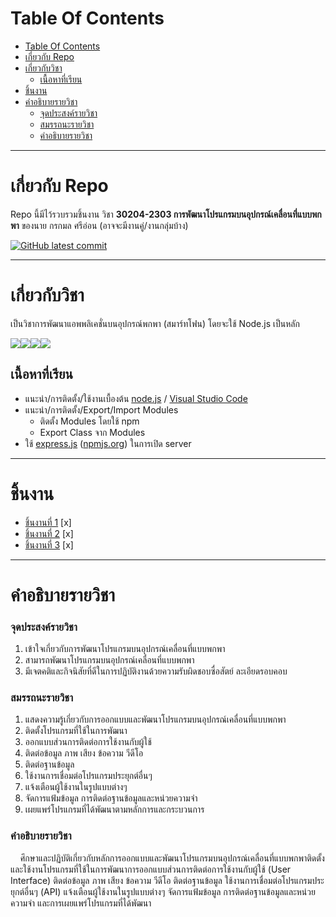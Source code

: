 Table Of Contents
===

* [Table Of Contents](#table-of-contents)
* [เกี่ยวกับ Repo](#เกี่ยวกับ-repo)
* [เกี่ยวกับวิชา](#เกี่ยวกับวิชา)
  * [เนื้อหาที่เรียน](#เนื้อหาที่เรียน)
* [ชิ้นงาน](#ชิ้นงาน)
* [คำอธิบายรายวิชา](#คำอธิบายรายวิชา)
    * [จุดประสงค์รายวิชา](#จุดประสงค์รายวิชา)
    * [สมรรถนะรายวิชา](#สมรรถนะรายวิชา)
    * [คําอธิบายรายวิชา](#คําอธิบายรายวิชา)

---

# เกี่ยวกับ Repo

Repo นี้มีไว้รวบรวมชิ้นงาน วิชา **30204-2303 การพัฒนาโปรแกรมบนอุปกรณ์เคลื่อนที่แบบพกพา** ของนาย กรกมล ศรีอ่อน
(อาจจะมีงานคู่/งานกลุ่มบ้าง)  

[![GitHub latest commit](https://badgen.net/github/last-commit/BigzaaGamer/mobileApp_development-hvc2/main)](https://GitHub.com/BigzaaGamer/konkamonBot-discord/commit/)  

---

# เกี่ยวกับวิชา

เป็นวิชาการพัฒนาแอพพลิเคชั่นบนอุปกรณ์พกพา (สมาร์ทโฟน) โดยจะใช้ 
Node.js เป็นหลัก  

![](https://img.shields.io/badge/JavaScript-323330?style=for-the-badge&logo=javascript&logoColor=F7DF1E)![](https://img.shields.io/badge/Node.js-339933?style=for-the-badge&logo=nodedotjs&logoColor=white)![](https://img.shields.io/badge/Visual_Studio_Code-0078D4?style=for-the-badge&logo=visual%20studio%20code&logoColor=white)![](https://img.shields.io/badge/Express.js-000000?style=for-the-badge&logo=express&logoColor=white)

## เนื้อหาที่เรียน

* แนะนำ/การติดตั้ง/ใช้งานเบื้องต้น [node.js](https://nodejs.org/) / [Visual Studio Code](https://code.visualstudio.com/)
* แนะนำ/การติดตั้ง/Export/Import Modules
    * ติดตั้ง Modules โดยใช้ npm
    * Export Class จาก Modules
* ใช้ [express.js](https://expressjs.com/) ([npmjs.org](https://www.npmjs.com/package/express)) ในการเปิด server

---

# ชิ้นงาน

* [ชิ้นงานที่ 1](/workshop1) [x]
* [ชิ้นงานที่ 2](/workshop2) [x]
* [ชิ้นงานที่ 3](/workshop3) [x]

---

# คำอธิบายรายวิชา

### จุดประสงค์รายวิชา

1. เข้าใจเกี่ยวกับการพัฒนาโปรแกรมบนอุปกรณ์เคลื่อนที่แบบพกพา
2. สามารถพัฒนาโปรแกรมบนอุปกรณ์เคลื่อนที่แบบพกพา
3. มีเจตคติและกิจนิสัยที่ดีในการปฏิบัติงานด้วยความรับผิดชอบซื่อสัตย์ ละเอียดรอบคอบ

### สมรรถนะรายวิชา

1. แสดงความรู้เกี่ยวกับการออกแบบและพัฒนาโปรแกรมบนอุปกรณ์เคลื่อนที่แบบพกพา
2. ติดตั้งโปรแกรมที่ใช้ในการพัฒนา
3. ออกแบบส่วนการติดต่อการใช้งานกับผู้ใช้
4. ติดต่อข้อมูล ภาพ เสียง ข้อความ วีดีโอ
5. ติดต่อฐานข้อมูล
6. ใช้งานการเชื่อมต่อโปรแกรมประยุกต์อื่นๆ
7. แจ้งเตือนผู้ใช้งานในรูปแบบต่างๆ
8. จัดการแฟ้มข้อมูล การติดต่อฐานข้อมูลและหน่วยความจำ
9. เผยแพร่โปรแกรมที่ได้พัฒนาตามหลักการและกระบวนการ

### คําอธิบายรายวิชา

&nbsp;&nbsp;&nbsp;&nbsp;ศึกษาและปฏิบัติเกี่ยวกับหลักการออกแบบและพัฒนาโปรแกรมบนอุปกรณ์เคลื่อนที่แบบพกพาติดตั้งและใช้งานโปรแกรมที่ใช้ในการพัฒนาการออกแบบส่วนการติดต่อการใช้งานกับผู้ใช้ (User Interface) ติดต่อข้อมูล ภาพ เสียง ข้อความ วีดีโอ ติดต่อฐานข้อมูล ใช้งานการเชื่อมต่อโปรแกรมประยุกต์อื่นๆ (API) แจ้งเตือนผู้ใช้งานในรูปแบบต่างๆ จัดการแฟ้มข้อมูล การติดต่อฐานข้อมูลและหน่วยความจํา และการเผยแพร่โปรแกรมที่ได้พัฒนา

